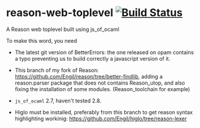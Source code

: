 # reason-web-toplevel [![Build Status](https://travis-ci.org/Engil/reason-web-toplevel.svg?branch=master)](https://travis-ci.org/Engil/reason-web-toplevel)
A Reason web toplevel built using js_of_ocaml

To make this word, you need

- The latest git version of BetterErrors: the one released on opam contains a typo preventing us to build correctly a javascript version of it.


- This branch of my fork of Reason: https://github.com/Engil/reason/tree/better-findlib, adding a reason.parser package that does not contains Reason_utop, and also fixing the installation of some modules. (Reason_toolchain for example)


- `js_of_ocaml` 2.7, haven't tested 2.8.


- Higlo must be installed, preferably from this branch to get reason syntax highlighting workinig: https://github.com/Engil/higlo/tree/reason-lexer
